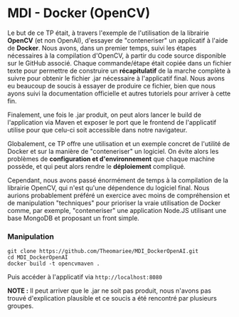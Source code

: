 # MDI - Docker (OpenCV)

Le but de ce TP était, à travers l'exemple de l'utilisation de la librairie **OpenCV** (et non OpenAI), d'essayer de "conteneriser" un applicatif à l'aide de **Docker**.
Nous avons, dans un premier temps, suivi les étapes nécessaires à la compilation d'OpenCV, à partir du code source disponible sur le GitHub associé.
Chaque commande/étape était copiée dans un fichier texte pour permettre de construire un **récapitulatif** de la marche complète à suivre pour obtenir le fichier .jar nécessaire à l'applicatif final.
Nous avons eu beaucoup de soucis à essayer de produire ce fichier, bien que nous ayons suivi la documentation officielle et autres tutoriels pour arriver à cette fin.

Finalement, une fois le .jar produit, on peut alors lancer le build de l'application via Maven et exposer le port que le frontend de l'applicatif utilise pour que celu-ci soit accessible dans notre navigateur.

Globalement, ce TP offre une utilisation et un exemple concret de l'utilité de Docker et sur la manière de "conteneriser" un logiciel.
On évite alors les problèmes de **configuration et d'environnement** que chaque machine possède, et qui peut alors rendre le **déploiement** compliqué.

Cependant, nous avons passé énormément de temps à la compilation de la librairie OpenCV, qui n'est qu'une dépendence du logiciel final.
Nous aurions probablement préféré un exercice avec moins de compréhension et de manipulation "techniques" pour prioriser la vraie utilisation de Docker comme, par exemple, "conteneriser" une application Node.JS utilisant une base MongoDB et proposant un front simple.

### Manipulation

```
git clone https://github.com/Theomariee/MDI_DockerOpenAI.git
cd MDI_DockerOpenAI
docker build -t opencvmaven .
```

Puis accéder à l'applicatif via `http://localhost:8080`

**NOTE :** Il peut arriver que le .jar ne soit pas produit, nous n'avons pas trouvé d'explication plausible et ce soucis a été rencontré par plusieurs groupes.
